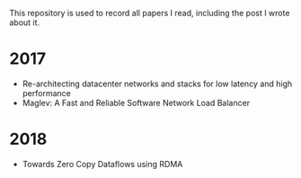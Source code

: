 This repository is used to record all papers I read, including the post I wrote about it.


2017
====
- Re-architecting datacenter networks and stacks for low latency and high performance
- Maglev: A Fast and Reliable Software Network Load Balancer

2018
====
- Towards Zero Copy Dataflows using RDMA
